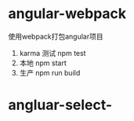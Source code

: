 # angular-webpack
使用webpack打包angular项目
1. karma 测试 npm test
2. 本地 npm start
3. 生产 npm run build
# angluar-select-
